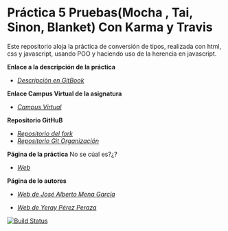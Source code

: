 # Práctica 5 Pruebas(Mocha , Tai, Sinon, Blanket) Con Karma y Travis

Este repositorio aloja la práctica de conversión de tipos, realizada con html, css y javascript, usando POO y haciendo uso de la herencia en javascript.

**Enlace a la descripción de la práctica**

* [_Descripción en GitBook_](https://casianorodriguezleon.gitbooks.io/pl1516/content/practicas/travis.html)

**Enlace Campus Virtual de la asignatura**

* [_Campus Virtual_](https://campusvirtual.ull.es/1516/course/view.php?id=144)

**Repositorio GitHuB**

* [_Repositorio del fork_](https://github.com/alu0100768893/eliminacion-del-switch-smell-josemena-yerayperez-1516/tree/gh-pages)
* [_Repositorio Git Organización_](https://github.com/ULL-ESIT-GRADOII-DSI/eliminacion-del-switch-smell-josemena-yerayperez-1516)

**Página de la práctica**
No se cúal es?¿?
* [_Web_](http://alu0100768893.github.io/eliminacion-del-switch-smell-josemena-yerayperez-1516/vendor/tests.html)

**Página de lo autores**

* [_Web de José Alberto Mena García_](http://alu0100768893.github.io/)

* [_Web de Yeray Pérez Peraza_](http://alu0100783612.github.io/)

[![Build Status](https://travis-ci.org/alu0100783612/eliminacion-del-switch-smell-josemena-yerayperez-1516.svg?branch=master)](https://travis-ci.org/alu0100783612/eliminacion-del-switch-smell-josemena-yerayperez-1516)
